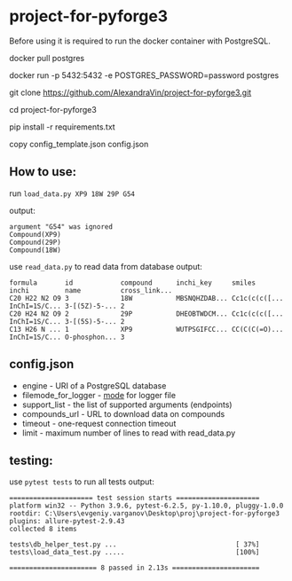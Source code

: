 # project-for-pyforge3

Before using it is required to run the docker container with PostgreSQL.

docker pull postgres

docker run -p 5432:5432 -e POSTGRES_PASSWORD=password postgres

git clone https://github.com/AlexandraVin/project-for-pyforge3.git 

cd project-for-pyforge3

pip install -r requirements.txt

copy config_template.json config.json

## How to use:
run 
```load_data.py XP9 18W 29P G54```

output:
```
argument "G54" was ignored
Compound(XP9)
Compound(29P)
Compound(18W)
```
use ```read_data.py``` to read data from database
output:
```
formula       id            compound      inchi_key     smiles        inchi         name          cross_link...
C20 H22 N2 O9 3             18W           MBSNQHZDAB... Cc1c(c(c([... InChI=1S/C... 3-[(5Z)-5-... 2
C20 H24 N2 O9 2             29P           DHEOBTWDCM... Cc1c(c(c([... InChI=1S/C... 3-[(5S)-5-... 2
C13 H26 N ... 1             XP9           WUTPSGIFCC... CC(C(C(=O)... InChI=1S/C... O-phosphon... 3
```
## config.json
* engine - URI of a PostgreSQL database
* filemode_for_logger - [mode](https://docs.python.org/3/library/functions.html#open) for logger file
* support_list - the list of supported arguments (endpoints)
* compounds_url - URL to download data on compounds
* timeout - one-request connection timeout
* limit - maximum number of lines to read with read_data.py
## testing:
use ```pytest tests``` to run all tests
output:
```
===================== test session starts =====================
platform win32 -- Python 3.9.6, pytest-6.2.5, py-1.10.0, pluggy-1.0.0
rootdir: C:\Users\evgeniy.varganov\Desktop\proj\project-for-pyforge3
plugins: allure-pytest-2.9.43
collected 8 items

tests\db_helper_test.py ...                              [ 37%]
tests\load_data_test.py .....                            [100%]

====================== 8 passed in 2.13s ======================
```
